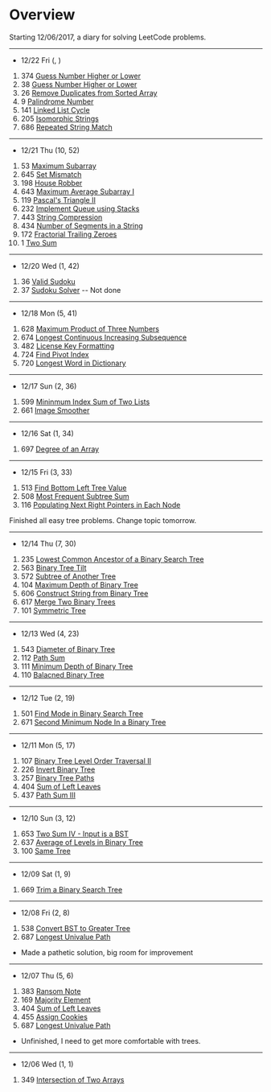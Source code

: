   # Overview
   Starting 12/06/2017, a diary for solving LeetCode problems.

-----
* 12/22 Fri (, )
1. 374 [Guess Number Higher or Lower](https://github.com/abigcleverdog/LeetCode/blob/master/problems/374.md)
2. 38 [Guess Number Higher or Lower](https://github.com/abigcleverdog/LeetCode/blob/master/problems/38.md)
3. 26 [Remove Duplicates from Sorted Array](https://github.com/abigcleverdog/LeetCode/blob/master/problems/26.md)
4. 9 [Palindrome Number](https://github.com/abigcleverdog/LeetCode/blob/master/problems/9.md)
5. 141 [Linked List Cycle](https://github.com/abigcleverdog/LeetCode/blob/master/problems/141.md)
6. 205 [Isomorphic Strings](https://github.com/abigcleverdog/LeetCode/blob/master/problems/205.md)
7. 686 [Repeated String Match](https://github.com/abigcleverdog/LeetCode/blob/master/problems/686.md)

-----
* 12/21 Thu (10, 52)
1. 53 [Maximum Subarray](https://github.com/abigcleverdog/LeetCode/blob/master/problems/53.md)
2. 645 [Set Mismatch](https://github.com/abigcleverdog/LeetCode/blob/master/problems/645.md)
3. 198 [House Robber](https://github.com/abigcleverdog/LeetCode/blob/master/problems/198.md)
4. 643 [Maximum Average Subarray I](https://github.com/abigcleverdog/LeetCode/blob/master/problems/643.md)
5. 119 [Pascal's Triangle II](https://github.com/abigcleverdog/LeetCode/blob/master/problems/119.md)
6. 232 [Implement Queue using Stacks](https://github.com/abigcleverdog/LeetCode/blob/master/problems/232.md)
7. 443 [String Compression](https://github.com/abigcleverdog/LeetCode/blob/master/problems/443.md)
8. 434 [Number of Segments in a String](https://github.com/abigcleverdog/LeetCode/blob/master/problems/434.md)
9. 172 [Fractorial Trailing Zeroes](https://github.com/abigcleverdog/LeetCode/blob/master/problems/172.md)
10. 1 [Two Sum](https://github.com/abigcleverdog/LeetCode/blob/master/problems/1.md)


-----
* 12/20 Wed (1, 42)
1. 36 [Valid Sudoku](https://github.com/abigcleverdog/LeetCode/blob/master/problems/36.md)
2. 37 [Sudoku Solver](https://github.com/abigcleverdog/LeetCode/blob/master/problems/37.md)  -- Not done
   
-----
* 12/18 Mon (5, 41)
1. 628 [Maximum Product of Three Numbers](https://github.com/abigcleverdog/LeetCode/blob/master/problems/628.md)
2. 674 [Longest Continuous Increasing Subsequence](https://github.com/abigcleverdog/LeetCode/blob/master/problems/674.md)
3. 482 [License Key Formatting](https://github.com/abigcleverdog/LeetCode/blob/master/problems/482.md)
4. 724 [Find Pivot Index](https://github.com/abigcleverdog/LeetCode/blob/master/problems/724.md)
5. 720 [Longest Word in Dictionary](https://github.com/abigcleverdog/LeetCode/blob/master/problems/720.md)

-----
* 12/17 Sun (2, 36)
1. 599 [Mininmum Index Sum of Two Lists](https://github.com/abigcleverdog/LeetCode/blob/master/problems/599.md)
2. 661 [Image Smoother](https://github.com/abigcleverdog/LeetCode/blob/master/problems/661.md)

-----
* 12/16 Sat (1, 34)
1. 697 [Degree of an Array](https://github.com/abigcleverdog/LeetCode/blob/master/problems/697.md)

-----
* 12/15 Fri (3, 33)
1. 513 [Find Bottom Left Tree Value](https://github.com/abigcleverdog/LeetCode/blob/master/problems/513.md)
2. 508 [Most Frequent Subtree Sum](https://github.com/abigcleverdog/LeetCode/blob/master/problems/508.md)
3. 116 [Populating Next Right Pointers in Each Node](https://github.com/abigcleverdog/LeetCode/blob/master/problems/116.md)

Finished all easy tree problems. Change topic tomorrow.
 
-----
* 12/14 Thu (7, 30)
1. 235 [Lowest Common Ancestor of a Binary Search Tree](https://github.com/abigcleverdog/LeetCode/blob/master/problems/235.md)
2. 563 [Binary Tree Tilt](https://github.com/abigcleverdog/LeetCode/blob/master/problems/563.md)
3. 572 [Subtree of Another Tree](https://github.com/abigcleverdog/LeetCode/blob/master/problems/572.md)
4. 104 [Maximum Depth of Binary Tree](https://github.com/abigcleverdog/LeetCode/blob/master/problems/104.md)
5. 606 [Construct String from Binary Tree](https://github.com/abigcleverdog/LeetCode/blob/master/problems/606.md)
6. 617 [Merge Two Binary Trees](https://github.com/abigcleverdog/LeetCode/blob/master/problems/617.md)
7. 101 [Symmetric Tree](https://github.com/abigcleverdog/LeetCode/blob/master/problems/101.md)
      
-----
* 12/13 Wed (4, 23)
1. 543 [Diameter of Binary Tree](https://github.com/abigcleverdog/LeetCode/blob/master/problems/543.md)
2. 112 [Path Sum](https://github.com/abigcleverdog/LeetCode/blob/master/problems/112.md)
3. 111 [Minimum Depth of Binary Tree](https://github.com/abigcleverdog/LeetCode/blob/master/problems/111.md)
4. 110 [Balacned Binary Tree](https://github.com/abigcleverdog/LeetCode/blob/master/problems/110.md)
   
-----
* 12/12 Tue (2, 19)
1. 501 [Find Mode in Binary Search Tree](https://github.com/abigcleverdog/LeetCode/blob/master/problems/501.md)
2. 671 [Second Minimum Node In a Binary Tree](https://github.com/abigcleverdog/LeetCode/blob/master/problems/671.md)
   
-----
* 12/11 Mon (5, 17)
1. 107 [Binary Tree Level Order Traversal II](https://github.com/abigcleverdog/LeetCode/blob/master/problems/107.md)
2. 226 [Invert Binary Tree](https://github.com/abigcleverdog/LeetCode/blob/master/problems/226.md)
3. 257 [Binary Tree Paths](https://github.com/abigcleverdog/LeetCode/blob/master/problems/257.md)
4. 404 [Sum of Left Leaves](https://github.com/abigcleverdog/LeetCode/blob/master/problems/404.md)
5. 437 [Path Sum III](https://github.com/abigcleverdog/LeetCode/blob/master/problems/437.md)
     
-----
* 12/10 Sun (3, 12)
1. 653 [Two Sum IV - Input is a BST](https://github.com/abigcleverdog/LeetCode/blob/master/problems/653.md)
2. 637 [Average of Levels in Binary Tree](https://github.com/abigcleverdog/LeetCode/blob/master/problems/637.md)
3. 100 [Same Tree](https://github.com/abigcleverdog/LeetCode/blob/master/problems/100.md)
   
-----
* 12/09 Sat (1, 9)
1. 669 [Trim a Binary Search Tree](https://github.com/abigcleverdog/LeetCode/blob/master/problems/669.md)

-----
* 12/08 Fri (2, 8)
1. 538 [Convert BST to Greater Tree](https://github.com/abigcleverdog/LeetCode/blob/master/problems/538.md)
2. 687 [Longest Univalue Path](https://github.com/abigcleverdog/LeetCode/blob/master/problems/687.md)
 * Made a pathetic solution, big room for improvement

-----
* 12/07 Thu (5, 6)
1. 383 [Ransom Note](https://github.com/abigcleverdog/LeetCode/blob/master/problems/383%Ransom%Note.md)
2. 169 [Majority Element](https://github.com/abigcleverdog/LeetCode/blob/master/problems/169.md)
3. 404 [Sum of Left Leaves](https://github.com/abigcleverdog/LeetCode/blob/master/problems/404.md)
4. 455 [Assign Cookies](https://github.com/abigcleverdog/LeetCode/blob/master/problems/455.md)
5. 687 [Longest Univalue Path](https://github.com/abigcleverdog/LeetCode/blob/master/problems/687.md)
 * Unfinished, I need to get more comfortable with trees.

-----
* 12/06 Wed (1, 1)
1. 349 [Intersection of Two Arrays](https://github.com/abigcleverdog/LeetCode/blob/master/problems/349%20Intersection%20of%20Two%20Arrays.md)